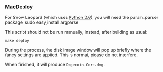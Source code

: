### MacDeploy

For Snow Leopard (which uses [Python 2.6](http://www.python.org/download/releases/2.6/)), you will need the param_parser package:
sudo easy_install argparse

This script should not be run manually, instead, after building as usual:

    make deploy

During the process, the disk image window will pop up briefly where the fancy
settings are applied. This is normal, please do not interfere.

When finished, it will produce `Dogecoin-Core.dmg`.
